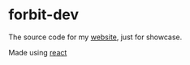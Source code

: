 # forbit-dev
The source code for my [website](https://forbit.dev), just for showcase.

Made using [react](https://github.com/facebook/react/)
